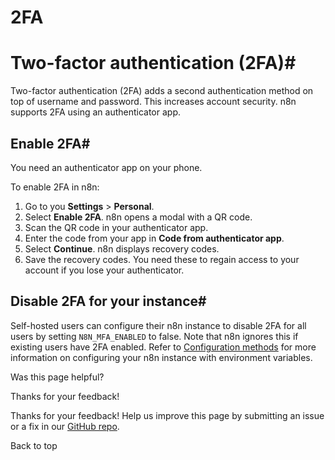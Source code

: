 # 2FA

[ ](https://github.com/n8n-io/n8n-docs/edit/main/docs/user-management/two-factor-auth.md "Edit this page")

# Two-factor authentication (2FA)#

Two-factor authentication (2FA) adds a second authentication method on top of username and password. This increases account security. n8n supports 2FA using an authenticator app.

## Enable 2FA#

You need an authenticator app on your phone.

To enable 2FA in n8n:

  1. Go to you **Settings** > **Personal**.
  2. Select **Enable 2FA**. n8n opens a modal with a QR code.
  3. Scan the QR code in your authenticator app.
  4. Enter the code from your app in **Code from authenticator app**.
  5. Select **Continue**. n8n displays recovery codes.
  6. Save the recovery codes. You need these to regain access to your account if you lose your authenticator.



## Disable 2FA for your instance#

Self-hosted users can configure their n8n instance to disable 2FA for all users by setting `N8N_MFA_ENABLED` to false. Note that n8n ignores this if existing users have 2FA enabled. Refer to [Configuration methods](../../hosting/configuration/configuration-methods/) for more information on configuring your n8n instance with environment variables.

Was this page helpful? 

Thanks for your feedback! 

Thanks for your feedback! Help us improve this page by submitting an issue or a fix in our [GitHub repo](https://github.com/n8n-io/n8n-docs). 

Back to top 
